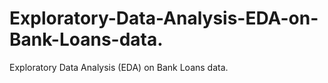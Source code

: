 # Exploratory-Data-Analysis-EDA-on-Bank-Loans-data.
Exploratory Data Analysis (EDA) on Bank Loans data.

